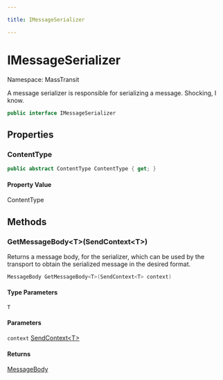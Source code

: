 ```yaml
---

title: IMessageSerializer

---
```


# IMessageSerializer

Namespace: MassTransit

A message serializer is responsible for serializing a message. Shocking, I know.

```csharp
public interface IMessageSerializer
```

## Properties

### **ContentType**

```csharp
public abstract ContentType ContentType { get; }
```

#### Property Value

ContentType<br/>

## Methods

### **GetMessageBody\<T\>(SendContext\<T\>)**

Returns a message body, for the serializer, which can be used by the transport to obtain the
 serialized message in the desired format.

```csharp
MessageBody GetMessageBody<T>(SendContext<T> context)
```

#### Type Parameters

`T`<br/>

#### Parameters

`context` [SendContext\<T\>](../masstransit/sendcontext-1)<br/>

#### Returns

[MessageBody](../masstransit/messagebody)<br/>
